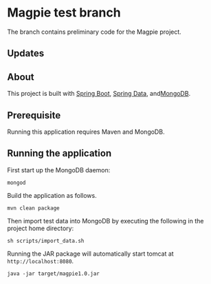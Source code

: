 # Magpie test branch
The branch contains preliminary code for the Magpie project.

## Updates

## About
This project is built with [Spring Boot][spring boot], [Spring Data][spring data mongo], and[MongoDB][mongo].


[spring boot]: http://projects.spring.io/spring-boot/
[spring data mongo]: http://projects.spring.io/spring-data-mongodb/
[mongo]: https://www.mongodb.org/

## Prerequisite
Running this application requires Maven and MongoDB. 

## Running the application

First start up the MongoDB daemon:

    mongod

Build the application as follows.

    mvn clean package
    
Then import test data into MongoDB by executing the following in the project home directory:
    
    sh scripts/import_data.sh
    
Running the JAR package will automatically start tomcat at `http://localhost:8080`.

    java -jar target/magpie1.0.jar
    
